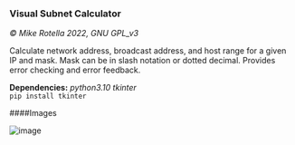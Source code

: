 ### Visual Subnet Calculator
*© Mike Rotella 2022, GNU GPL_v3*

Calculate network address, broadcast address, and host
range for a given IP and mask. Mask can be in slash
notation or dotted decimal. Provides error checking and
error feedback.

**Dependencies:** *python3.10* *tkinter*<br>
<code>pip install tkinter</code>

####Images

![image](https://user-images.githubusercontent.com/72516445/195400649-46118d93-7968-4199-899b-c16f17734dd1.jpeg)
